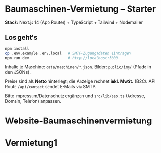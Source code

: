 # Baumaschinen-Vermietung – Starter

**Stack:** Next.js 14 (App Router) + TypeScript + Tailwind + Nodemailer

## Los geht's
```bash
npm install
cp .env.example .env.local   # SMTP-Zugangsdaten eintragen
npm run dev                  # http://localhost:3000
```

Inhalte je Maschine: `data/maschinen/*.json`.
Bilder: `public/img/` (Pfade in den JSONs).

Preise sind als **Netto** hinterlegt; die Anzeige rechnet **inkl. MwSt.** (B2C).
API Route `/api/contact` sendet E-Mails via SMTP.

Bitte Impressum/Datenschutz ergänzen und `src/lib/seo.ts` (Adresse, Domain, Telefon) anpassen.
# Website-Baumaschinenvermietung
# Vermietung1
